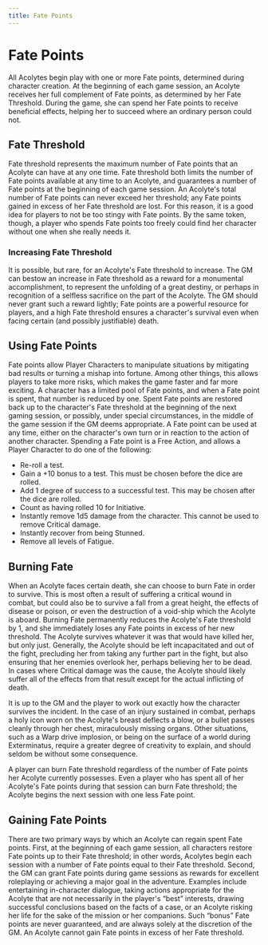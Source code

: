 ```yaml
---
title: Fate Points
---
```

# Fate Points 

All Acolytes begin play with one or more Fate points, determined during character creation. At the beginning of each game session, an Acolyte receives her full complement of Fate points, as determined by her Fate Threshold. During the game, she can spend her Fate points to receive beneficial effects, helping her to succeed where an ordinary person could not. 

## Fate Threshold 

Fate threshold represents the maximum number of Fate points that an Acolyte can have at any one time. Fate threshold both limits the number of Fate points available at any time to an Acolyte, and guarantees a number of Fate points at the beginning of each game session. An Acolyte's total number of Fate points can never exceed her threshold; any Fate points gained in excess of her Fate threshold are lost. For this reason, it is a good idea for players to not be too stingy with Fate points. By the same token, though, a player who spends Fate points too freely could find her character without one when she really needs it. 

### Increasing Fate Threshold 

It is possible, but rare, for an Acolyte's Fate threshold to increase. The GM can bestow an increase in Fate threshold as a reward for a monumental accomplishment, to represent the unfolding of a great destiny, or perhaps in recognition of a selfless sacrifice on the part of the Acolyte. The GM should never grant such a reward lightly; Fate points are a powerful resource for players, and a high Fate threshold ensures a character's survival even when facing certain \(and possibly justifiable\) death. 

## Using Fate Points 

Fate points allow Player Characters to manipulate situations by mitigating bad results or turning a mishap into fortune. Among other things, this allows players to take more risks, which makes the game faster and far more exciting. A character has a limited pool of Fate points, and when a Fate point is spent, that number is reduced by one. Spent Fate points are restored back up to the character's Fate threshold at the beginning of the next gaming session, or possibly, under special circumstances, in the middle of the game session if the GM deems appropriate. A Fate point can be used at any time, either on the character's own turn or in reaction to the action of another character. Spending a Fate point is a Free Action, and allows a Player Character to do one of the following: 

- Re\-roll a test. 
- Gain a \+10 bonus to a test. This must be chosen before the dice are rolled. 
- Add 1 degree of success to a successful test. This may be chosen after the dice are rolled. 
- Count as having rolled 10 for Initiative. 
- Instantly remove 1d5 damage from the character. This cannot be used to remove Critical damage. 
- Instantly recover from being Stunned. 
- Remove all levels of Fatigue. 

## Burning Fate 

When an Acolyte faces certain death, she can choose to burn Fate in order to survive. This is most often a result of suffering a critical wound in combat, but could also be to survive a fall from a great height, the effects of disease or poison, or even the destruction of a void\-ship which the Acolyte is aboard. Burning Fate permanently reduces the Acolyte's Fate threshold by 1, and she immediately loses any Fate points in excess of her new threshold. The Acolyte survives whatever it was that would have killed her, but only just. Generally, the Acolyte should be left incapacitated and out of the fight, precluding her from taking any further part in the fight, but also ensuring that her enemies overlook her, perhaps believing her to be dead. In cases where Critical damage was the cause, the Acolyte should likely suffer all of the effects from that result except for the actual inflicting of death. 

It is up to the GM and the player to work out exactly how the character survives the incident. In the case of an injury sustained in combat, perhaps a holy icon worn on the Acolyte's breast deflects a blow, or a bullet passes cleanly through her chest, miraculously missing organs. Other situations, such as a Warp drive implosion, or being on the surface of a world during Exterminatus, require a greater degree of creativity to explain, and should seldom be without some consequence. 

A player can burn Fate threshold regardless of the number of Fate points her Acolyte currently possesses. Even a player who has spent all of her Acolyte's Fate points during that session can burn Fate threshold; the Acolyte begins the next session with one less Fate point. 

## Gaining Fate Points 

There are two primary ways by which an Acolyte can regain spent Fate points. First, at the beginning of each game session, all characters restore Fate points up to their Fate threshold; in other words, Acolytes begin each session with a number of Fate points equal to their Fate threshold. Second, the GM can grant Fate points during game sessions as rewards for excellent roleplaying or achieving a major goal in the adventure. Examples include entertaining in\-character dialogue, taking actions appropriate for the Acolyte that are not necessarily in the player's “best” interests, drawing successful conclusions based on the facts of a case, or an Acolyte risking her life for the sake of the mission or her companions. Such “bonus” Fate points are never guaranteed, and are always solely at the discretion of the GM. An Acolyte cannot gain Fate points in excess of her Fate threshold.
